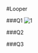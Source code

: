 #Looper

###Q1
![1](https://github.com/user-attachments/assets/b56c6194-e3e3-47e2-9d7c-f2c37bc67511)

###Q2

###Q3
